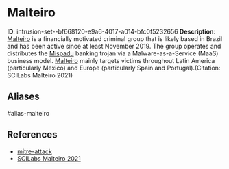 # Malteiro

**ID**: intrusion-set--bf668120-e9a6-4017-a014-bfc0f5232656
**Description**: [Malteiro](https://attack.mitre.org/groups/G1026) is a financially motivated criminal group that is likely based in Brazil and has been active since at least November 2019. The group operates and distributes the [Mispadu](https://attack.mitre.org/software/S1122)  banking trojan via a Malware-as-a-Service (MaaS) business model. [Malteiro](https://attack.mitre.org/groups/G1026) mainly targets victims throughout Latin America (particularly Mexico) and Europe (particularly Spain and Portugal).(Citation: SCILabs Malteiro 2021)

## Aliases
#alias-malteiro

## References
- [mitre-attack](https://attack.mitre.org/groups/G1026)
- [SCILabs Malteiro 2021](https://blog.scilabs.mx/en/cyber-threat-profile-malteiro/)
